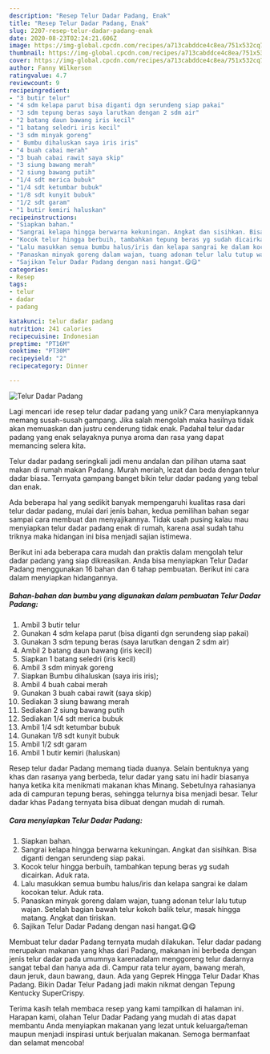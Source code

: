 ```yaml
---
description: "Resep Telur Dadar Padang, Enak"
title: "Resep Telur Dadar Padang, Enak"
slug: 2207-resep-telur-dadar-padang-enak
date: 2020-08-23T02:24:21.606Z
image: https://img-global.cpcdn.com/recipes/a713cabddce4c8ea/751x532cq70/telur-dadar-padang-foto-resep-utama.jpg
thumbnail: https://img-global.cpcdn.com/recipes/a713cabddce4c8ea/751x532cq70/telur-dadar-padang-foto-resep-utama.jpg
cover: https://img-global.cpcdn.com/recipes/a713cabddce4c8ea/751x532cq70/telur-dadar-padang-foto-resep-utama.jpg
author: Fanny Wilkerson
ratingvalue: 4.7
reviewcount: 9
recipeingredient:
- "3 butir telur"
- "4 sdm kelapa parut bisa diganti dgn serundeng siap pakai"
- "3 sdm tepung beras saya larutkan dengan 2 sdm air"
- "2 batang daun bawang iris kecil"
- "1 batang seledri iris kecil"
- "3 sdm minyak goreng"
- " Bumbu dihaluskan saya iris iris"
- "4 buah cabai merah"
- "3 buah cabai rawit saya skip"
- "3 siung bawang merah"
- "2 siung bawang putih"
- "1/4 sdt merica bubuk"
- "1/4 sdt ketumbar bubuk"
- "1/8 sdt kunyit bubuk"
- "1/2 sdt garam"
- "1 butir kemiri haluskan"
recipeinstructions:
- "Siapkan bahan."
- "Sangrai kelapa hingga berwarna kekuningan. Angkat dan sisihkan. Bisa diganti dengan serundeng siap pakai."
- "Kocok telur hingga berbuih, tambahkan tepung beras yg sudah dicairkan. Aduk rata."
- "Lalu masukkan semua bumbu halus/iris dan kelapa sangrai ke dalam kocokan telur. Aduk rata."
- "Panaskan minyak goreng dalam wajan, tuang adonan telur lalu tutup wajan. Setelah bagian bawah telur kokoh balik telur, masak hingga matang. Angkat dan tiriskan."
- "Sajikan Telur Dadar Padang dengan nasi hangat.😋😋"
categories:
- Resep
tags:
- telur
- dadar
- padang

katakunci: telur dadar padang 
nutrition: 241 calories
recipecuisine: Indonesian
preptime: "PT16M"
cooktime: "PT30M"
recipeyield: "2"
recipecategory: Dinner

---
```



![Telur Dadar Padang](https://img-global.cpcdn.com/recipes/a713cabddce4c8ea/751x532cq70/telur-dadar-padang-foto-resep-utama.jpg)

Lagi mencari ide resep telur dadar padang yang unik? Cara menyiapkannya memang susah-susah gampang. Jika salah mengolah maka hasilnya tidak akan memuaskan dan justru cenderung tidak enak. Padahal telur dadar padang yang enak selayaknya punya aroma dan rasa yang dapat memancing selera kita.

Telur dadar padang seringkali jadi menu andalan dan pilihan utama saat makan di rumah makan Padang. Murah meriah, lezat dan beda dengan telur dadar biasa. Ternyata gampang banget bikin telur dadar padang yang tebal dan enak.

Ada beberapa hal yang sedikit banyak mempengaruhi kualitas rasa dari telur dadar padang, mulai dari jenis bahan, kedua pemilihan bahan segar sampai cara membuat dan menyajikannya. Tidak usah pusing kalau mau menyiapkan telur dadar padang enak di rumah, karena asal sudah tahu triknya maka hidangan ini bisa menjadi sajian istimewa.


Berikut ini ada beberapa cara mudah dan praktis dalam mengolah telur dadar padang yang siap dikreasikan. Anda bisa menyiapkan Telur Dadar Padang menggunakan 16 bahan dan 6 tahap pembuatan. Berikut ini cara dalam menyiapkan hidangannya.

<!--inarticleads1-->

##### Bahan-bahan dan bumbu yang digunakan dalam pembuatan Telur Dadar Padang:

1. Ambil 3 butir telur
1. Gunakan 4 sdm kelapa parut (bisa diganti dgn serundeng siap pakai)
1. Gunakan 3 sdm tepung beras (saya larutkan dengan 2 sdm air)
1. Ambil 2 batang daun bawang (iris kecil)
1. Siapkan 1 batang seledri (iris kecil)
1. Ambil 3 sdm minyak goreng
1. Siapkan  Bumbu dihaluskan (saya iris iris);
1. Ambil 4 buah cabai merah
1. Gunakan 3 buah cabai rawit (saya skip)
1. Sediakan 3 siung bawang merah
1. Sediakan 2 siung bawang putih
1. Sediakan 1/4 sdt merica bubuk
1. Ambil 1/4 sdt ketumbar bubuk
1. Gunakan 1/8 sdt kunyit bubuk
1. Ambil 1/2 sdt garam
1. Ambil 1 butir kemiri (haluskan)


Resep telur dadar Padang memang tiada duanya. Selain bentuknya yang khas dan rasanya yang berbeda, telur dadar yang satu ini hadir biasanya hanya ketika kita menikmati makanan khas Minang. Sebetulnya rahasianya ada di campuran tepung beras, sehingga telurnya bisa menjadi besar. Telur dadar khas Padang ternyata bisa dibuat dengan mudah di rumah. 

<!--inarticleads2-->

##### Cara menyiapkan Telur Dadar Padang:

1. Siapkan bahan.
1. Sangrai kelapa hingga berwarna kekuningan. Angkat dan sisihkan. Bisa diganti dengan serundeng siap pakai.
1. Kocok telur hingga berbuih, tambahkan tepung beras yg sudah dicairkan. Aduk rata.
1. Lalu masukkan semua bumbu halus/iris dan kelapa sangrai ke dalam kocokan telur. Aduk rata.
1. Panaskan minyak goreng dalam wajan, tuang adonan telur lalu tutup wajan. Setelah bagian bawah telur kokoh balik telur, masak hingga matang. Angkat dan tiriskan.
1. Sajikan Telur Dadar Padang dengan nasi hangat.😋😋


Membuat telur dadar Padang ternyata mudah dilakukan. Telur dadar padang merupakan makanan yang khas dari Padang, makanan ini berbeda dengan jenis telur dadar pada umumnya karenadalam menggoreng telur dadarnya sangat tebal dan hanya ada di. Campur rata telur ayam, bawang merah, daun jeruk, daun bawang, daun. Ada yang Geprek Hingga Telur Dadar Khas Padang. Bikin Dadar Telur Padang jadi makin nikmat dengan Tepung Kentucky SuperCrispy. 

Terima kasih telah membaca resep yang kami tampilkan di halaman ini. Harapan kami, olahan Telur Dadar Padang yang mudah di atas dapat membantu Anda menyiapkan makanan yang lezat untuk keluarga/teman maupun menjadi inspirasi untuk berjualan makanan. Semoga bermanfaat dan selamat mencoba!
